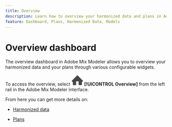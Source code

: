 ```yaml
---
title: Overview 
description: Learn how to overview your harmonized data and plans in Adobe Mix Modeler.
feature: Dashboard, Plans, Harmonized Data, Models
---
```


# Overview dashboard


The overview dashboard in Adobe Mix Modeler allows you to overview your harmonized data and your plans through various configurable widgets.

To access the overview, select ![Home](../assets/icons/Home.svg) **[!UICONTROL Overview]** from the left rail in the Adobe Mix Modeler interface.

From here you can get more details on:

* [Harmonized data](harmonized-data.md)

* [Plans](plans.md)

